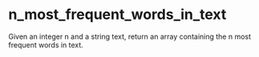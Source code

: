 # n_most_frequent_words_in_text
Given an integer n and a string text, return an array containing the n most frequent words in text.
